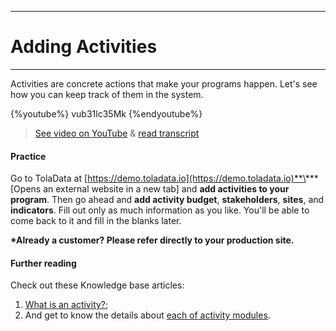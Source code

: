 ****
# Adding Activities
---

Activities are concrete actions that make your programs happen. Let's see how you can keep track of them in the system.

{%youtube%} vub31lc35Mk {%endyoutube%}  
> [See video on YouTube](https://www.youtube.com/embed/vub31lc35Mk?rel=0) & [read transcript](https://docs.google.com/document/d/1DCaeMviBwSO5hGSfeh6Y9McPI6D1dzxJyDs5kKa4wug/edit#heading=h.zexkmlu322pr) 

#### Practice

Go to TolaData at [https://demo.toladata.io](https://demo.toladata.io)**\*** \[Opens an external website in a new tab\] and **add activities to your program**. Then go ahead and **add activity budget**, **stakeholders**, **sites**, and **indicators**. Fill out only as much information as you like. You'll be able to come back to it and fill in the blanks later.

**\*Already a customer? Please refer directly to your production site.**

#### Further reading

Check out these Knowledge base articles: 

1. [What is an activity?](https://help.toladata.com/en/activities/what-is-an-activity.html);
2. And get to know the details about [each of activity modules](https://help.toladata.com/en/activities/activity-modules.html).





